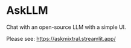 # AskLLM
Chat with an open-source LLM with a simple UI.

Please see: https://askmixtral.streamlit.app/

